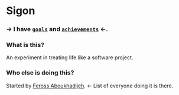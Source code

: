# Sigon

### → I have  [`goals`](https://github.com/sigon426/Life/issues?state=open) and [`achievements`](https://github.com/sigon426/Life/issues?state=closed) ←.

### What is this?

An experiment in treating life like a software project.

### Who else is doing this?

Started by [Feross Aboukhadijeh](https://github.com/feross/Life). <- List of everyone doing it is there.

